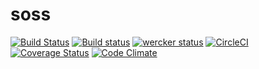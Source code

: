 # soss
[![Build Status](https://travis-ci.org/onoie/soss.svg?branch=master)](https://travis-ci.org/onoie/soss)
[![Build status](https://ci.appveyor.com/api/projects/status/19v5ufhdr83ld5vs?svg=true)](https://ci.appveyor.com/project/onoie/soss)
[![wercker status](https://app.wercker.com/status/0b0f136178a44d433ed4fd8d9b384db7/s/master "wercker status")](https://app.wercker.com/project/byKey/0b0f136178a44d433ed4fd8d9b384db7)
[![CircleCI](https://circleci.com/gh/onoie/soss.svg?style=svg)](https://circleci.com/gh/onoie/soss)
[![Coverage Status](https://coveralls.io/repos/github/onoie/soss/badge.svg?branch=master)](https://coveralls.io/github/onoie/soss?branch=master)
[![Code Climate](https://codeclimate.com/github/onoie/soss/badges/gpa.svg)](https://codeclimate.com/github/onoie/soss)
